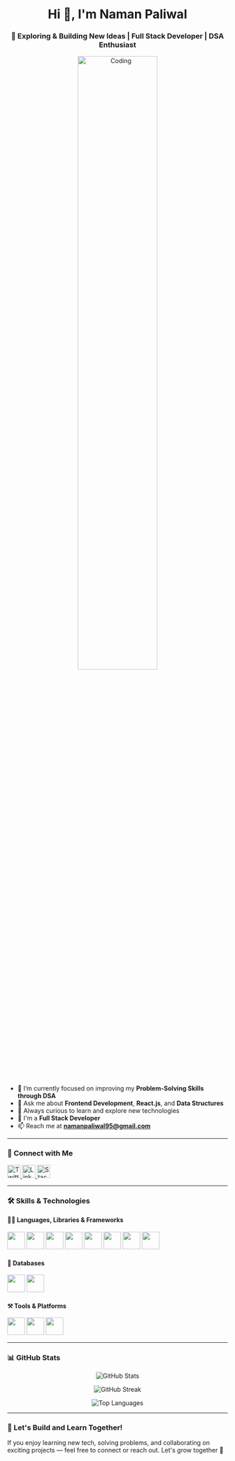 <h1 align="center">Hi 👋, I'm Naman Paliwal</h1>
<h3 align="center">🚀 Exploring & Building New Ideas | Full Stack Developer | DSA Enthusiast</h3>

<p align="center">
  <img src="https://user-images.githubusercontent.com/74038190/225813708-98b745f2-7d22-48cf-9150-083f1b00d6c9.gif" alt="Coding" width="60%" />
</p>

- 🌱 I’m currently focused on improving my **Problem-Solving Skills through DSA**  
- 💬 Ask me about **Frontend Development**, **React.js**, and **Data Structures**  
- 🧠 Always curious to learn and explore new technologies  
- 💼 I'm a **Full Stack Developer**  
- 📫 Reach me at **namanpaliwal95@gmail.com**

---

### 🤝 Connect with Me

<p align="left">
  <a href="https://twitter.com/namanpaliwal95" target="_blank">
    <img src="https://cdn.jsdelivr.net/gh/devicons/devicon/icons/twitter/twitter-original.svg" alt="Twitter" width="30" height="30"/>
  </a>
  <a href="https://www.linkedin.com/in/namanpaliwal" target="_blank">
    <img src="https://cdn.jsdelivr.net/gh/devicons/devicon/icons/linkedin/linkedin-original.svg" alt="LinkedIn" width="30" height="30"/>
  </a>
  <a href="https://stackoverflow.com/users/23825945/naman-paliwal" target="_blank">
    <img src="https://cdn.jsdelivr.net/gh/devicons/devicon/icons/stackoverflow/stackoverflow-original.svg" alt="Stack Overflow" width="30" height="30"/>
  </a>
</p>

---

### 🛠️ Skills & Technologies

#### 👨‍💻 Languages, Libraries & Frameworks
<p>
  <img src="https://cdn.jsdelivr.net/gh/devicons/devicon/icons/cplusplus/cplusplus-original.svg" width="40" height="40"/>
  <img src="https://cdn.jsdelivr.net/gh/devicons/devicon/icons/javascript/javascript-original.svg" width="40" height="40"/>
  <img src="https://cdn.jsdelivr.net/gh/devicons/devicon/icons/html5/html5-original.svg" width="40" height="40"/>
  <img src="https://cdn.jsdelivr.net/gh/devicons/devicon/icons/css3/css3-original.svg" width="40" height="40"/>
  <img src="https://cdn.jsdelivr.net/gh/devicons/devicon/icons/react/react-original.svg" width="40" height="40"/>
  <img src="https://cdn.jsdelivr.net/gh/devicons/devicon/icons/redux/redux-original.svg" width="40" height="40"/>
  <img src="https://cdn.jsdelivr.net/gh/devicons/devicon/icons/nodejs/nodejs-original.svg" width="40" height="40"/>
  <img src="https://cdn.jsdelivr.net/gh/devicons/devicon/icons/express/express-original.svg" width="40" height="40"/>
</p>

#### 🧩 Databases
<p>
  <img src="https://cdn.jsdelivr.net/gh/devicons/devicon/icons/mongodb/mongodb-original.svg" width="40" height="40"/>
  <img src="https://cdn.jsdelivr.net/gh/devicons/devicon/icons/mysql/mysql-original.svg" width="40" height="40"/>
</p>

#### ⚒️ Tools & Platforms
<p>
  <img src="https://cdn.jsdelivr.net/gh/devicons/devicon/icons/git/git-original.svg" width="40" height="40"/>
  <img src="https://cdn.jsdelivr.net/gh/devicons/devicon/icons/github/github-original.svg" width="40" height="40"/>
  <img src="https://cdn.jsdelivr.net/gh/devicons/devicon/icons/vscode/vscode-original.svg" width="40" height="40"/>
</p>

---

### 📊 GitHub Stats

<div align="center">

<p>
  <img src="https://github-readme-stats.vercel.app/api?username=namangit32&show_icons=true&locale=en&theme=default" alt="GitHub Stats" />
</p>

<p>
  <img src="https://github-readme-streak-stats.herokuapp.com?user=namangit32&theme=default" alt="GitHub Streak" />
</p>

<p>
  <img src="https://github-readme-stats.vercel.app/api/top-langs/?username=namangit32&layout=compact&theme=default" alt="Top Languages" />
</p>

</div>

---

### 🚀 Let's Build and Learn Together!

If you enjoy learning new tech, solving problems, and collaborating on exciting projects — feel free to connect or reach out. Let's grow together 🚀
